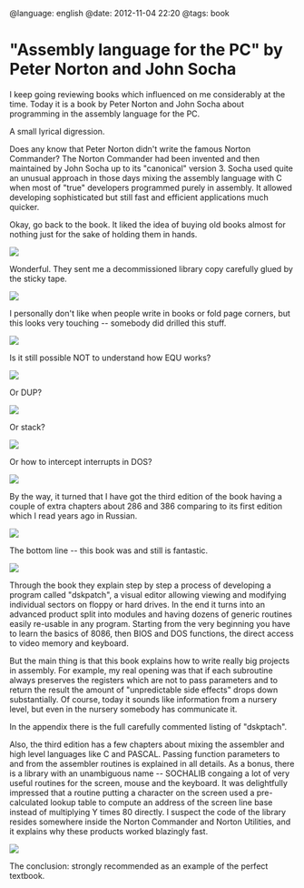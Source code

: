 @language: english
@date: 2012-11-04 22:20
@tags: book

"Assembly language for the PC" by Peter Norton and John Socha
=============================================================

I keep going reviewing books which influenced on me considerably at the time.
Today it is a book by Peter Norton and John Socha about programming in the
assembly language for the PC.

A small lyrical digression.

Does any know that Peter Norton didn't write the famous Norton Commander?
The Norton Commander had been invented and then maintained by John Socha
up to its "canonical" version 3. Socha used quite an unusual approach in those
days mixing the assembly language with C when most of "true" developers
programmed purely in assembly. It allowed developing sophisticated but still
fast and efficient applications much quicker.

Okay, go back to the book. It liked the idea of buying old books almost for 
nothing just for the sake of holding them in hands.

![](IMG_1171.jpg)

Wonderful. They sent me a decommissioned library copy carefully glued by the
sticky tape.

![](IMG_1172.jpg)

I personally don't like when people write in books or fold page corners, but
this looks very touching -- somebody did drilled this stuff.

![](IMG_1173.jpg)

Is it still possible NOT to understand how EQU works?

![](IMG_1174.jpg)

Or DUP?

![](IMG_1175.jpg)

Or stack?

![](IMG_1176.jpg)

Or how to intercept interrupts in DOS?

![](IMG_1178.jpg)

By the way, it turned that I have got the third edition of the book having 
a couple of extra chapters about 286 and 386 comparing to its first 
edition which I read years ago in Russian.

![](IMG_1177.jpg)

The bottom line -- this book was and still is fantastic.

![](IMG_1180.jpg)

Through the book they explain step by step a process of developing a program
called "dskpatch", a visual editor allowing viewing and modifying individual 
sectors on floppy or hard drives. In the end it turns into an advanced
product split into modules and having dozens of generic routines easily
re-usable in any program. Starting from the very beginning you have to learn 
the basics of 8086, then BIOS and DOS functions, the direct access to video 
memory and keyboard. 

But the main thing is that this book explains how to write really big projects
in assembly. For example, my real opening was that if each subroutine always
preserves the registers which are not to pass parameters and to return the 
result the amount of "unpredictable side effects" drops down substantially. 
Of course, today it sounds like information from a nursery level, but even in 
the nursery somebody has communicate it.

In the appendix there is the full carefully commented listing of "dskptach".

Also, the third edition has a few chapters about mixing the assembler and 
high level languages like C and PASCAL. Passing function parameters to and from
the assembler routines is explained in all details. As a bonus, there is a
library with an unambiguous name -- SOCHALIB congaing a lot of very useful
routines for the screen, mouse and the keyboard. It was delightfully impressed 
that a routine putting a character on the screen used a pre-calculated
lookup table to compute an address of the screen line base instead of
multiplying Y times 80 directly. I suspect the code of the library resides 
somewhere inside the Norton Commander and Norton Utilities, and it explains 
why these products worked blazingly fast.

![](IMG_1183.jpg)

The conclusion: strongly recommended as an example of the perfect textbook.
